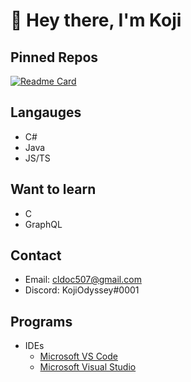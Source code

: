 # 👋 Hey there, I'm Koji

<!--
**08-k/08-k** is a ✨ _special_ ✨ repository because its `README.md` (this file) appears on your GitHub profile.
!-->

## Pinned Repos
[![Readme Card](https://github-readme-stats.vercel.app/api/pin/?username=project-winpass11&repo=WinPass11.GuidedInstaller)](https://github.com/project-winpass11/WinPass11.GuidedInstaller)

## Langauges
- C#
- Java
- JS/TS

## Want to learn
- C
- GraphQL

## Contact
- Email: cldoc507@gmail.com
- Discord: KojiOdyssey#0001

## Programs
- IDEs
  - [Microsoft VS Code](https://code.visualstudio.com/)
  - [Microsoft Visual Studio](https://visualstudio.microsoft.com/)
